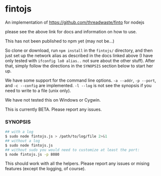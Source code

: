 # fintojs

An implementation of https://github.com/threadwaste/finto for nodejs 

please see the above link for docs and information on how to use.

This has not been published to npm yet (may not be...)

So clone or download, run `npm install` in the `fintojs/` directory, and then just set up the network alias as described in the docs linked above (I have only tested with `ifconfig lo0 alias..` not sure about the other stuff). After that, simply follow the directions in the `SYNOPSIS` section below to start her up.

We have some support for the command line options. `-a --addr`, `-p --port`, and `-c --config` are implemented. `-l --log` is not see the synopsis if you need to write to a file (unix only).

We have not tested this on Windows or Cygwin.

This is currently BETA. Please report any issues.

### SYNOPSIS
```bash
## with a log
$ sudo node fintojs.js > /path/to/log/file 2>&1
## without a log
$ sudo node fintojs.js
## without sudo you would need to customize at least the port:
$ node fintojs.js -p 8080
```
This should work with all the helpers. Please report any issues or mising features (except the logging, of course).
